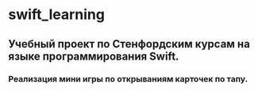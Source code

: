 # swift_learning
## Учебный проект по Стенфордским курсам на языке программирования Swift.
### Реализация мини игры по открываниям карточек по тапу.
